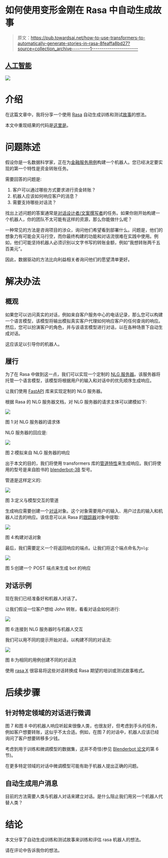 # 如何使用变形金刚在 Rasa 中自动生成故事

> 原文：<https://pub.towardsai.net/how-to-use-transformers-to-automatically-generate-stories-in-rasa-8feaffa8bd27?source=collection_archive---------1----------------------->

## [人工智能](https://towardsai.net/p/category/artificial-intelligence)

![](img/c3fb65a8c8d22c205f9b96262805cfe9.png)

# 介绍

在这篇文章中，我将分享一个使用 [Rasa](https://rasa.com/) 自动生成训练和测试[故事](https://rasa.com/docs/rasa/stories/)的想法。

本文中重现结果的代码是[这里是](https://github.com/hsm207/rasa_nlg)。

# 问题陈述

假设你是一名数据科学家，正在为[金融服务用例](https://info.rasa.com/rasa-bot-starter-packs#financial-services)构建一个机器人。您已经决定要实现的第一个特性是资金转账任务。

需要回答的问题是:

1.  客户可以通过哪些方式要求进行资金转账？
2.  机器人应该如何响应客户的消息？
3.  需要支持哪些对话流？

找出上述问题的答案通常是[对话设计者/文案撰写者](https://rasa.com/blog/recipes-for-building-conversational-ai-teams/)的任务。如果你刚开始构建一个机器人，你的团队不太可能有这样的资源，那么你能做什么呢？

一种常见的方法是咨询项目的涉众，询问他们希望看到部署什么。问题是，他们的想象力有可能会天马行空，而你最终构建的功能和对话流很难在实践中使用。例如，他们可能坚持机器人必须识别以文字书写的转账金额，例如“我想转账两千五百美元”。

因此，数据驱动的方法比向利益相关者询问他们的愿望清单更好。

# 解决办法

## 概观

如果您可以访问真实的对话，例如来自客户服务中心的电话记录，那么您可以构建一个语言模型，该模型将输出模拟真实客户代理如何响应客户的任何查询的响应。然后，您可以扮演客户的角色，并与该语言模型进行对话，以在各种场景下自动生成对话。

这应该足以引导你的机器人。

## 履行

为了在 Rasa 中做到这一点，我们可以实现一个定制的 [NLG 服务器](https://rasa.com/docs/rasa/nlg)。该服务器将托管一个语言模型，该模型将根据用户的输入和对话中的优先顺序生成响应。

让我们使用 [FastAPI](https://fastapi.tiangolo.com/) 库来实现定制的 NLG 服务器。

根据 Rasa 的 NLG 服务器文档，对 NLG 服务器的请求主体可以建模如下:

![](img/8db9092aa86905796d34511b0015018c.png)

图 1:对 NLG 服务器的请求体

NLG 服务器的回应是:

![](img/e334f66249a776b80d517d8faf7053c9.png)

图 2:模拟来自 NLG 服务器的响应

出于本文的目的，我们将使用 transformers 库的[管道特性](https://huggingface.co/transformers/main_classes/pipelines.html#transformers.ConversationalPipeline)来生成响应。我们将使用的型号是来自脸书的 [blenderbot-3B](https://huggingface.co/facebook/blenderbot-3B) 型号。

管道是这样定义的:

![](img/50f762894b3eb5fea1caaf654ba9ae87.png)

图 3:定义与模型交互的管道

生成响应需要创建一个[对话](https://huggingface.co/transformers/main_classes/pipelines.html#transformers.Conversation)对象。这个对象需要用户的输入、用户过去的输入和机器人过去的响应。该信息可以从 Rasa 的[跟踪器](https://rasa.com/docs/action-server/sdk-tracker)对象中提取:

![](img/0f678999ef8e347c7524c3226f893926.png)

图 4:构建对话对象

最后，我们需要定义一个将返回响应的端点。让我们将这个端点命名为`nlg`:

![](img/35a7d88e6e311b32e5efa871fed3eebe.png)

图 5:创建一个 POST 端点来生成 bot 的响应

## 对话示例

现在我们已经准备好和机器人对话了。

让我们假设一位客户想给 John 转账，看看对话会如何进行:

![](img/3772a4f0386dd13337ceae1cee1b8acb.png)

图 6:连接到 NLG 服务器时与机器人交互

我们可以用不同的提示开始对话，以构建不同的对话流:

![](img/81fc5ff26b1972f0966901b8ccf0be34.png)

图 8:为相同的用例创建不同的对话流

使用 [rasa X](https://rasa.com/docs/rasa-x/user-guide/fix-problems#adding-stories) 很容易将这些对话转换成 Rasa 期望的培训或测试故事格式。

# 后续步骤

## 针对特定领域的对话进行微调

图 7 和图 8 中的机器人响应听起来很像人类，也很友好，但考虑到手头的任务，例如客户想要转账，这似乎不太合适。例如，在图 7 的对话中，机器人应该已经询问了客户想要转移多少钱。

考虑到用于训练和微调模型的数据集，这并不奇怪(参见 [Blenderbot 论文](https://arxiv.org/pdf/2004.13637.pdf)的第 6 节)。

在更多特定领域的对话中微调模型可能有助于机器人提出正确的问题。

## 自动生成用户消息

目前的方法需要人类与机器人对话来建立对话。是什么阻止我们用另一个机器人代替人类？

# 结论

本文分享了自动生成训练和测试故事来训练和评估 rasa 机器人的想法。

请在评论中告诉我你的想法。